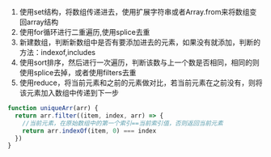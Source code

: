 1. 使用set结构，将数组传递进去，使用扩展字符串或者Array.from来将数组变回array结构
2. 使用for循环进行二重遍历,使用splice去重
3. 新建数组，判断新数组中是否有要添加进去的元素，如果没有就添加，判断的方法：indexof,includes
4. 使用sort排序，然后进行一次遍历，判断该数与上一个数是否相同，相同的则使用splice去掉，或者使用filters去重
5. 使用reduce，将当前元素和之前的元素做对比，若当前元素在之前没有，则将该元素加入数组中传递到下一步
```javascript
function uniqueArr(arr) {
  return arr.filter((item, index, arr) => {
    //当前元素，在原始数组中的第一个索引==当前索引值，否则返回当前元素
    return arr.indexOf(item, 0) === index
  })
}
```